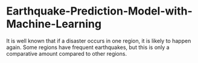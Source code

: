 # Earthquake-Prediction-Model-with-Machine-Learning
It is well known that if a disaster occurs in one region, it is likely to happen again. Some regions have frequent earthquakes, but this is only a comparative amount compared to other regions.
